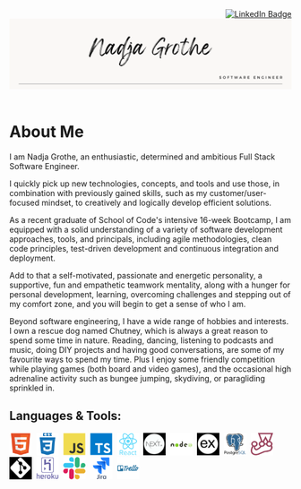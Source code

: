 <div id="badges" align="right">
    <a href="https://www.linkedin.com/in/nadja-grothe/">
        <img src="https://img.shields.io/badge/LinkedIn-blue?logo=linkedin&logoColor=white&style=for-the-badge=plastic" alt="LinkedIn Badge"/>
    </a>

</div>
<div id="header" align="left">
    <img src="./Ivory Grey Minimalist Business LinkedIn Banner-Centered.png" width="max"/>
</div>

<br>

# About Me

I am Nadja Grothe, an enthusiastic, determined and ambitious Full Stack Software Engineer.

I quickly pick up new technologies, concepts, and tools and use those, in combination with previously gained skills, such as my customer/user-focused mindset, to creatively and logically develop efficient solutions.

As a recent graduate of School of Code's intensive 16-week Bootcamp, I am equipped with a solid understanding of a variety of software development approaches, tools, and principals, including agile methodologies, clean code principles, test-driven development and continuous integration and deployment.

Add to that a self-motivated, passionate and energetic personality, a supportive, fun and empathetic teamwork mentality, along with a hunger for personal development, learning, overcoming challenges and stepping out of my comfort zone, and you will begin to get a sense of who I am.

Beyond software engineering, I have a wide range of hobbies and interests. I own a rescue dog named Chutney, which is always a great reason to spend some time in nature. Reading, dancing, listening to podcasts and music, doing DIY projects and having good conversations, are some of my favourite ways to spend my time. Plus I enjoy some friendly competition while playing games (both board and video games), and the occasional high adrenaline activity such as bungee jumping, skydiving, or paragliding sprinkled in.

## Languages & Tools:

<div>
<img src="https://github.com/devicons/devicon/blob/master/icons/html5/html5-original.svg" title="HTML5" alt="HTML" width="40" height="40"/>&nbsp;
<img src="https://github.com/devicons/devicon/blob/master/icons/css3/css3-plain-wordmark.svg"  title="CSS3" alt="CSS" width="40" height="40"/>&nbsp;
<img src="https://github.com/devicons/devicon/blob/master/icons/javascript/javascript-original.svg" title="JavaScript" alt="JavaScript" width="40" height="40"/>&nbsp;
<img src="https://github.com/devicons/devicon/blob/master/icons/typescript/typescript-original.svg" title="TypeScript" alt="TypeScript" width="40" height="40"/>&nbsp;
<img src="https://github.com/devicons/devicon/blob/master/icons/react/react-original-wordmark.svg" title="React" alt="React" width="40" height="40"/>&nbsp;
<img src="./next_black.PNG" title="NextJS" alt="NextJS" width="40" height="40"/>&nbsp;
<img src="https://github.com/devicons/devicon/blob/master/icons/nodejs/nodejs-original-wordmark.svg" title="NodeJS" alt="NodeJS" width="40" height="40"/>&nbsp;
<img src="./express_black.PNG" title="ExpressJS" alt="ExpressJS" width="40" height="40"/>&nbsp;
<img src="https://github.com/devicons/devicon/blob/master/icons/postgresql/postgresql-original-wordmark.svg" title="PostgreSQL" alt="PostgreSQL " width="40" height="40"/>&nbsp;
<img src="https://github.com/devicons/devicon/blob/master/icons/jest/jest-plain.svg" title="Jest" alt="Jest" width="40" height="40"/>&nbsp;
<img src="./git_black.PNG" title="Git" alt="Git" width="40" height="40"/>&nbsp;
<img src="https://github.com/devicons/devicon/blob/master/icons/heroku/heroku-original-wordmark.svg" title="Heroku" alt="Heroku" width="40" height="40"/>&nbsp;
<img src="https://github.com/devicons/devicon/blob/master/icons/slack/slack-original.svg" title="Slack" alt="Slack" width="40" height="40"/>&nbsp;
<img src="https://github.com/devicons/devicon/blob/master/icons/jira/jira-original-wordmark.svg" title="Jira"  alt="Jira" width="40" height="40"/>&nbsp;
<img src="https://github.com/devicons/devicon/blob/master/icons/trello/trello-plain-wordmark.svg" title="Trello"  alt="Trello" width="40" height="40"/>&nbsp;

</div>

<!--
**NadjaGrothe/NadjaGrothe** is a ✨ _special_ ✨ repository because its `README.md` (this file) appears on your GitHub profile.

Here are some ideas to get you started:

- 🔭 I’m currently working on ...
- 🌱 I’m currently learning ...
- 👯 I’m looking to collaborate on ...
- 🤔 I’m looking for help with ...
- 💬 Ask me about ...
- 📫 How to reach me: ...
- 😄 Pronouns: ...
- ⚡ Fun fact: ...
-->
